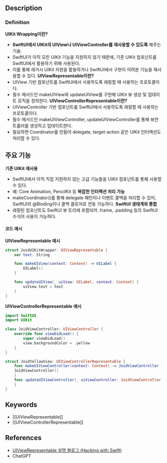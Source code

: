 ## Description
### Definition
**UIKit Wrapping이란?**
- **SwiftUI에서 UIKit의 UIView나 UIViewController를 재사용할 수 있도록** 해주는 기술.
- SwiftUI가 아직 모든 UIKit 기능을 지원하지 않기 때문에, 기존 UIKit 컴포넌트를 SwiftUI에서 활용하기 위해 사용된다.
- 이를 통해 레거시 UIKit 자원을 활용하거나 SwiftUI에서 구현이 어려운 기능을 재사용할 수 있다.
**UIViewRepresentable이란?**
- UIView 기반 컴포넌트를 SwiftUI에서 사용하도록 래핑할 때 사용하는 프로토콜이다.
- 필수 메서드인 makeUIView와 updateUIView를 구현해 UIKit 뷰 생성 및 업데이트 로직을 정의한다.
**UIViewControllerRepresentable이란?**
- UIViewController 기반 컴포넌트를 SwiftUI에서 사용하도록 래핑할 때 사용하는 프로토콜이다.
- 필수 메서드인 makeUIViewController, updateUIViewController를 통해 뷰컨트롤러를 생성하고 업데이트한다.
- 필요하면 Coordinator를 만들어 delegate, target-action 같은 UIKit 인터랙션도 처리할 수 있다.

## 주요 기능
 **기존 UIKit 재사용**
- SwiftUI에서 아직 직접 지원하지 않는 고급 기능들을 UIKit 컴포넌트를 통해 사용할 수 있다.
- 예: Core Animation, PencilKit 등
**복잡한 인터랙션 처리 가능**
- makeCoordinator()를 통해 delegate 패턴이나 이벤트 콜백을 처리할 수 있어, SwiftUI의 @Binding이나 콜백 클로저로 연동 가능하다.
 **SwiftUI 생태계와 통합**
- 래핑된 컴포넌트도 SwiftUI 뷰 트리에 포함되어 .frame, .padding 등의 SwiftUI 수식어 사용이 가능하다.

#### 코드 예시

**UIViewRepresentable 예시**
```swift
struct JoidUIKitWrapper: UIViewRepresentable {
    var text: String

    func makeUIView(context: Context) -> UILabel {
        UILabel()
    }

    func updateUIView(_ uiView: UILabel, context: Context) {
        uiView.text = text
    }
}
```
**UIViewControllerRepresentable 예시**
```swift
import SwiftUI
import UIKit

class JoidViewController: UIViewController {
    override func viewDidLoad() {
        super.viewDidLoad()
        view.backgroundColor = .yellow
    }
}

struct JoidYellowView: UIViewControllerRepresentable {
    func makeUIViewController(context: Context) -> JoidViewController {
    JoidViewController()
	}
	func updateUIViewController(_ uiViewController: JoidViewController, context: Context) {
	}
}
```
## **Keywords**
- [[UIViewRepresentable]]
- [[UIViewControllerRepresentable]]

## **References**
- [UIViewRepresentable 설명 블로그 (Hacking with Swift)](https://kka7.tistory.com/314i)
- ChatGPT